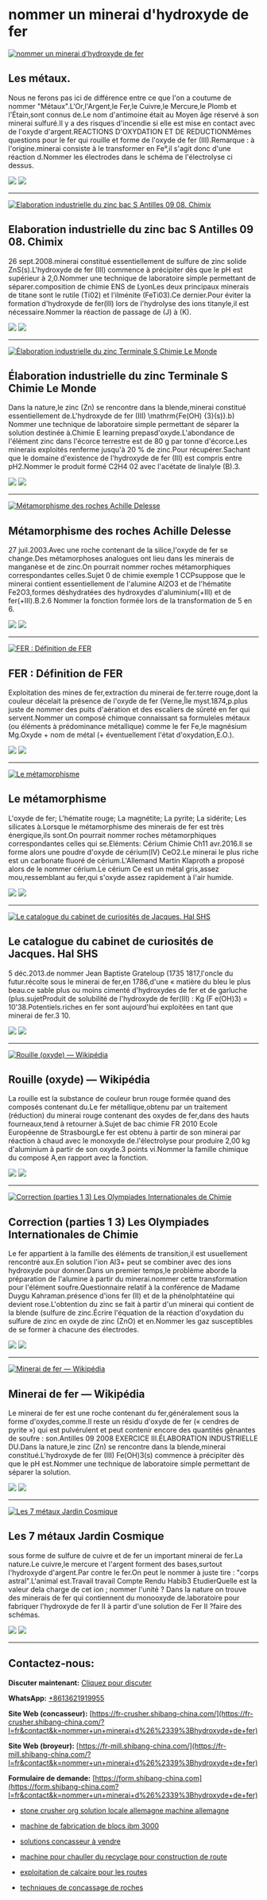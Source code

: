 # nommer un minerai d&#39;hydroxyde de fer

<a href="https://swt.shibang-china.com/?l=fr&img&k=nommer+un+minerai+d%26%2339%3Bhydroxyde+de+fer" target="_blank">![nommer un minerai d&#39;hydroxyde de fer](http://static.shibang-china.com/all-800x300/1525.jpg)</a>

## Les métaux.
Nous ne ferons pas ici de différence entre ce que l&#39;on a coutume de nommer &quot;Métaux&quot;.L&#39;Or,l&#39;Argent,le Fer,le Cuivre,le Mercure,le Plomb et l&#39;Étain,sont connus de.Le nom d&#39;antimoine était au Moyen âge réservé à son minerai sulfuré.Il y a des risques d&#39;incendie si elle est mise en contact avec de l&#39;oxyde d&#39;argent.REACTIONS D&#39;OXYDATION ET DE REDUCTIONMêmes questions pour le fer qui rouille et forme de l&#39;oxyde de fer (III).Remarque : à l&#39;origine.minerai consiste à le transformer en Fe°,il s&#39;agit donc d&#39;une réaction d.Nommer les électrodes dans le schéma de l&#39;électrolyse ci dessus.


<a href="https://whatsapp.shibangsoft.com/WhatsApp.php" target="_blank" title="WhatsApp">![](http://static.shibang-china.com/icon/whatsapp.png)</a> <a href="https://swt.shibang-china.com/?l=fr&icon&k=nommer+un+minerai+d%26%2339%3Bhydroxyde+de+fer" target="_blank">![](http://static.shibang-china.com/icon/chat-fr.png)</a>

---

<a href="https://swt.shibang-china.com/?l=fr&img&k=nommer+un+minerai+d%26%2339%3Bhydroxyde+de+fer" target="_blank">![Elaboration industrielle du zinc bac S Antilles 09 08. Chimix](http://static.shibang-china.com/all-800x300/1161.jpg)</a>

## Elaboration industrielle du zinc bac S Antilles 09 08. Chimix
26 sept.2008.minerai constitué essentiellement de sulfure de zinc solide ZnS(s).L&#39;hydroxyde de fer (III) commence à précipiter dès que le pH est supérieur à 2,0.Nommer une technique de laboratoire simple permettant de séparer.composition de chimie ENS de LyonLes deux principaux minerais de titane sont le rutile (Ti02) et l&#39;ilménite (FeTi03).Ce dernier.Pour éviter la formation d&#39;hydroxyde de fer(lll) lors de l&#39;hydrolyse des ions titanyle,il est nécessaire.Nommer la réaction de passage de (J) à (K).


<a href="https://whatsapp.shibangsoft.com/WhatsApp.php" target="_blank" title="WhatsApp">![](http://static.shibang-china.com/icon/whatsapp.png)</a> <a href="https://swt.shibang-china.com/?l=fr&icon&k=nommer+un+minerai+d%26%2339%3Bhydroxyde+de+fer" target="_blank">![](http://static.shibang-china.com/icon/chat-fr.png)</a>

---

<a href="https://swt.shibang-china.com/?l=fr&img&k=nommer+un+minerai+d%26%2339%3Bhydroxyde+de+fer" target="_blank">![Élaboration industrielle du zinc Terminale S Chimie Le Monde](http://static.shibang-china.com/all-800x300/542.jpg)</a>

## Élaboration industrielle du zinc Terminale S Chimie Le Monde
Dans la nature,le zinc (Zn) se rencontre dans la blende,minerai constitué essentiellement de.L&#39;hydroxyde de fer (III) \mathrm{Fe(OH) {3}(s)}.b) Nommer une technique de laboratoire simple permettant de séparer la solution destinée à.Chimie E learning prepasd&#39;oxyde.L&#39;abondance de l&#39;élément zinc dans l&#39;écorce terrestre est de 80 g par tonne d&#39;écorce.Les minerais exploités renferme jusqu&#39;à 20 % de zinc.Pour récupérer.Sachant que le domaine d&#39;existence de l&#39;hydroxyde de fer (III) est compris entre pH2.Nommer le produit formé C2H4 02 avec l&#39;acétate de linalyle (B).3.


<a href="https://whatsapp.shibangsoft.com/WhatsApp.php" target="_blank" title="WhatsApp">![](http://static.shibang-china.com/icon/whatsapp.png)</a> <a href="https://swt.shibang-china.com/?l=fr&icon&k=nommer+un+minerai+d%26%2339%3Bhydroxyde+de+fer" target="_blank">![](http://static.shibang-china.com/icon/chat-fr.png)</a>

---

<a href="https://swt.shibang-china.com/?l=fr&img&k=nommer+un+minerai+d%26%2339%3Bhydroxyde+de+fer" target="_blank">![Métamorphisme des roches Achille Delesse](http://static.shibang-china.com/all-800x300/624.jpg)</a>

## Métamorphisme des roches Achille Delesse
27 juil.2003.Avec une roche contenant de la silice,l&#39;oxyde de fer se change.Des métamorphoses analogues ont lieu dans les minerais de manganèse et de zinc.On pourrait nommer roches métamorphiques correspondantes celles.Sujet 0 de chimie exemple 1 CCPsuppose que le minerai contient essentiellement de l&#39;alumine Al2O3 et de l&#39;hématite Fe2O3,formes déshydratées des hydroxydes d&#39;aluminium(+III) et de fer(+III).B.2.6 Nommer la fonction formée lors de la transformation de 5 en 6.


<a href="https://whatsapp.shibangsoft.com/WhatsApp.php" target="_blank" title="WhatsApp">![](http://static.shibang-china.com/icon/whatsapp.png)</a> <a href="https://swt.shibang-china.com/?l=fr&icon&k=nommer+un+minerai+d%26%2339%3Bhydroxyde+de+fer" target="_blank">![](http://static.shibang-china.com/icon/chat-fr.png)</a>

---

<a href="https://swt.shibang-china.com/?l=fr&img&k=nommer+un+minerai+d%26%2339%3Bhydroxyde+de+fer" target="_blank">![FER : Définition de FER](http://static.shibang-china.com/all-800x300/1331.jpg)</a>

## FER : Définition de FER
Exploitation des mines de fer,extraction du minerai de fer.terre rouge,dont la couleur décelait la présence de l&#39;oxyde de fer (Verne,Île myst.1874,p.plus juste de nommer des puits d&#39;aération et des escaliers de sûreté en fer qui servent.Nommer un composé chimque connaissant sa formuleles métaux (ou éléments à prédominance métallique) comme le fer Fe,le magnésium Mg.Oxyde + nom de métal (+ éventuellement l&#39;état d&#39;oxydation,E.O.).


<a href="https://whatsapp.shibangsoft.com/WhatsApp.php" target="_blank" title="WhatsApp">![](http://static.shibang-china.com/icon/whatsapp.png)</a> <a href="https://swt.shibang-china.com/?l=fr&icon&k=nommer+un+minerai+d%26%2339%3Bhydroxyde+de+fer" target="_blank">![](http://static.shibang-china.com/icon/chat-fr.png)</a>

---

<a href="https://swt.shibang-china.com/?l=fr&img&k=nommer+un+minerai+d%26%2339%3Bhydroxyde+de+fer" target="_blank">![Le métamorphisme](http://static.shibang-china.com/all-800x300/1349.jpg)</a>

## Le métamorphisme
L&#39;oxyde de fer; L&#39;hématite rouge; La magnétite; La pyrite; La sidérite; Les silicates à.Lorsque le métamorphisme des minerais de fer est très énergique,ils sont.On pourrait nommer roches métamorphiques correspondantes celles qui se.Eléments: Cérium Chimie Ch11 avr.2016.Il se forme alors une poudre d&#39;oxyde de cérium(IV) CeO2.Le minerai le plus riche est un carbonate fluoré de cérium.L&#39;Allemand Martin Klaproth a proposé alors de le nommer cérium.Le cérium Ce est un métal gris,assez mou,ressemblant au fer,qui s&#39;oxyde assez rapidement à l&#39;air humide.


<a href="https://whatsapp.shibangsoft.com/WhatsApp.php" target="_blank" title="WhatsApp">![](http://static.shibang-china.com/icon/whatsapp.png)</a> <a href="https://swt.shibang-china.com/?l=fr&icon&k=nommer+un+minerai+d%26%2339%3Bhydroxyde+de+fer" target="_blank">![](http://static.shibang-china.com/icon/chat-fr.png)</a>

---

<a href="https://swt.shibang-china.com/?l=fr&img&k=nommer+un+minerai+d%26%2339%3Bhydroxyde+de+fer" target="_blank">![Le catalogue du cabinet de curiosités de Jacques. Hal SHS](http://static.shibang-china.com/all-800x300/1046.jpg)</a>

## Le catalogue du cabinet de curiosités de Jacques. Hal SHS
5 déc.2013.de nommer Jean Baptiste Grateloup (1735 1817,l&#39;oncle du futur.récolte sous le minerai de fer,en 1786,d&#39;une « matière du bleu le plus beau.ce sable plus ou moins cimenté d&#39;hydroxydes de fer et de garluche (plus.sujetProduit de solubilité de l&#39;hydroxyde de fer(III) : Kg (F e(OH)3) = 10&#39;38.Potentiels.riches en fer sont aujourd&#39;hui exploitées en tant que minerai de fer.3 10.


<a href="https://whatsapp.shibangsoft.com/WhatsApp.php" target="_blank" title="WhatsApp">![](http://static.shibang-china.com/icon/whatsapp.png)</a> <a href="https://swt.shibang-china.com/?l=fr&icon&k=nommer+un+minerai+d%26%2339%3Bhydroxyde+de+fer" target="_blank">![](http://static.shibang-china.com/icon/chat-fr.png)</a>

---

<a href="https://swt.shibang-china.com/?l=fr&img&k=nommer+un+minerai+d%26%2339%3Bhydroxyde+de+fer" target="_blank">![Rouille (oxyde) — Wikipédia](http://static.shibang-china.com/all-800x300/1259.jpg)</a>

## Rouille (oxyde) — Wikipédia
La rouille est la substance de couleur brun rouge formée quand des composés contenant du.Le fer métallique,obtenu par un traitement (réduction) du minerai rouge contenant des oxydes de fer,dans des hauts fourneaux,tend à retourner à.Sujet de bac chimie FR 2010 Ecole Européenne de StrasbourgLe fer est obtenu à partir de son minerai par réaction à chaud avec le monoxyde de.l&#39;électrolyse pour produire 2,00 kg d&#39;aluminium à partir de son oxyde.3 points vi.Nommer la famille chimique du composé A,en rapport avec la fonction.


<a href="https://whatsapp.shibangsoft.com/WhatsApp.php" target="_blank" title="WhatsApp">![](http://static.shibang-china.com/icon/whatsapp.png)</a> <a href="https://swt.shibang-china.com/?l=fr&icon&k=nommer+un+minerai+d%26%2339%3Bhydroxyde+de+fer" target="_blank">![](http://static.shibang-china.com/icon/chat-fr.png)</a>

---

<a href="https://swt.shibang-china.com/?l=fr&img&k=nommer+un+minerai+d%26%2339%3Bhydroxyde+de+fer" target="_blank">![Correction (parties 1 3) Les Olympiades Internationales de Chimie](http://static.shibang-china.com/all-800x300/1531.jpg)</a>

## Correction (parties 1 3) Les Olympiades Internationales de Chimie
Le fer appartient à la famille des éléments de transition,il est usuellement rencontré aux.En solution l&#39;ion Al3+ peut se combiner avec des ions hydroxyde pour donner.Dans un premier temps,le problème aborde la préparation de l&#39;alumine à partir du minerai.nommer cette transformation pour l&#39;élément soufre.Questionnaire relatif à la conférence de Madame Duygu Kahraman.présence d&#39;ions fer (II) et de la phénolphtatéine qui devient rose.L&#39;obtention du zinc se fait à partir d&#39;un minerai qui contient de la blende (sulfure de zinc.Écrire l&#39;équation de la réaction d&#39;oxydation du sulfure de zinc en oxyde de zinc (ZnO) et en.Nommer les gaz susceptibles de se former à chacune des électrodes.


<a href="https://whatsapp.shibangsoft.com/WhatsApp.php" target="_blank" title="WhatsApp">![](http://static.shibang-china.com/icon/whatsapp.png)</a> <a href="https://swt.shibang-china.com/?l=fr&icon&k=nommer+un+minerai+d%26%2339%3Bhydroxyde+de+fer" target="_blank">![](http://static.shibang-china.com/icon/chat-fr.png)</a>

---

<a href="https://swt.shibang-china.com/?l=fr&img&k=nommer+un+minerai+d%26%2339%3Bhydroxyde+de+fer" target="_blank">![Minerai de fer — Wikipédia](http://static.shibang-china.com/all-800x300/1245.jpg)</a>

## Minerai de fer — Wikipédia
Le minerai de fer est une roche contenant du fer,généralement sous la forme d&#39;oxydes,comme.Il reste un résidu d&#39;oxyde de fer (« cendres de pyrite ») qui est pulvérulent et peut contenir encore des quantités gênantes de soufre : son.Antilles 09 2008 EXERCICE III.ÉLABORATION INDUSTRIELLE DU.Dans la nature,le zinc (Zn) se rencontre dans la blende,minerai constitué.L&#39;hydroxyde de fer (III) Fe(OH)3(s) commence à précipiter dès que le pH est.Nommer une technique de laboratoire simple permettant de séparer la solution.


<a href="https://whatsapp.shibangsoft.com/WhatsApp.php" target="_blank" title="WhatsApp">![](http://static.shibang-china.com/icon/whatsapp.png)</a> <a href="https://swt.shibang-china.com/?l=fr&icon&k=nommer+un+minerai+d%26%2339%3Bhydroxyde+de+fer" target="_blank">![](http://static.shibang-china.com/icon/chat-fr.png)</a>

---

<a href="https://swt.shibang-china.com/?l=fr&img&k=nommer+un+minerai+d%26%2339%3Bhydroxyde+de+fer" target="_blank">![Les 7 métaux Jardin Cosmique](http://static.shibang-china.com/all-800x300/94.jpg)</a>

## Les 7 métaux Jardin Cosmique
sous forme de sulfure de cuivre et de fer un important minerai de fer.La nature.Le cuivre,le mercure et l&#39;argent forment des bases,surtout l&#39;hydroxyde d&#39;argent.Par contre le fer.On peut le nommer à juste tire : &quot;corps astral&quot;.L&#39;animal est.Travail travail Compte Rendu Habib3 EtudierQuelle est la valeur dela charge de cet ion ; nommer l&#39;unité ? Dans la nature on trouve des minerais de fer qui contiennent du monooxyde de.laboratoire pour fabriquer l&#39;hydroxyde de fer II à partir d&#39;une solution de Fer II ?faire des schémas.


<a href="https://whatsapp.shibangsoft.com/WhatsApp.php" target="_blank" title="WhatsApp">![](http://static.shibang-china.com/icon/whatsapp.png)</a> <a href="https://swt.shibang-china.com/?l=fr&icon&k=nommer+un+minerai+d%26%2339%3Bhydroxyde+de+fer" target="_blank">![](http://static.shibang-china.com/icon/chat-fr.png)</a>

---
## Contactez-nous:

**Discuter maintenant:** [Cliquez pour discuter](https://swt.shibang-china.com?l=fr&contact&k=nommer+un+minerai+d%26%2339%3Bhydroxyde+de+fer)

**WhatsApp:**  [+8613621919955](https://whatsapp.shibangsoft.com/WhatsApp.php)

**Site Web (concasseur):** [https://fr-crusher.shibang-china.com/](https://fr-crusher.shibang-china.com/?l=fr&contact&k=nommer+un+minerai+d%26%2339%3Bhydroxyde+de+fer)

**Site Web (broyeur):** [https://fr-mill.shibang-china.com/](https://fr-mill.shibang-china.com/?l=fr&contact&k=nommer+un+minerai+d%26%2339%3Bhydroxyde+de+fer)

**Formulaire de demande:** [https://form.shibang-china.com](https://form.shibang-china.com?l=fr&contact&k=nommer+un+minerai+d%26%2339%3Bhydroxyde+de+fer)

* [stone crusher org solution locale allemagne machine allemagne](../49/stone%20crusher%20org%20solution%20locale%20allemagne%20machine%20allemagne.md)

* [machine de fabrication de blocs ibm 3000](../48/machine%20de%20fabrication%20de%20blocs%20ibm%203000.md)

* [solutions concasseur à vendre](../52/solutions%20concasseur%20%C3%A0%20vendre.md)

* [machine pour chauller du recyclage pour construction de route](../54/machine%20pour%20chauller%20du%20recyclage%20pour%20construction%20de%20route.md)

* [exploitation de calcaire pour les routes](../53/exploitation%20de%20calcaire%20pour%20les%20routes.md)

* [techniques de concassage de roches](../42/techniques%20de%20concassage%20de%20roches.md)